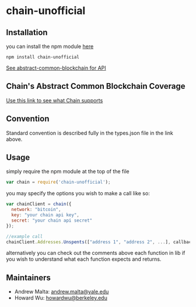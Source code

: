 # chain-unofficial

## Installation

you can install the npm module <a href="https://www.npmjs.com/package/chain-unofficial">here</a>

```
npm install chain-unofficial
```
<a href="https://github.com/blockai/abstract-common-blockchain">See abstract-common-blockchain for API</a>

## Chain's Abstract Common Blockchain Coverage 
  <a href="http://abstract-common-blockchain.herokuapp.com"> Use this link to see what Chain supports </a>

## Convention

Standard convention is described fully in the types.json file in the link above.

## Usage

simply require the npm module at the top of the file
```javascript
var chain = require('chain-unofficial');
```
you may specify the options you wish to make a call like so:

```javascript
var chainClient = chain({
  network: "bitcoin",
  key: "your chain api key",
  secret: "your chain api secret"
});

//example call
chainClient.Addresses.Unspents(["address 1", "address 2", ...], callback);
```

alternatively you can check out the comments above each function in lib if you wish to understand what each function expects and returns.

## Maintainers
* Andrew Malta: andrew.malta@yale.edu
* Howard Wu: howardwu@berkeley.edu

